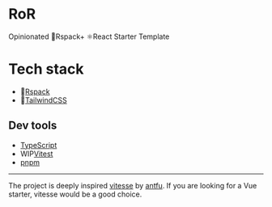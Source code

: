 # RoR

Opinionated 🦀Rspack+ ⚛️React Starter Template

# Tech stack

- 🦀[Rspack](https://github.com/web-infra-dev/rspack)
- 🍭[TailwindCSS](https://github.com/tailwindlabs/tailwindcss)

## Dev tools

- [TypeScript](https://www.typescriptlang.org/)
- WIP[Vitest](https://github.com/vitest-dev/vitest)
- [pnpm](https://pnpm.js.org/)



---

The project is deeply inspired [vitesse](https://github.com/antfu/vitesse) by [antfu](https://github.com/antfu). If you are looking for a Vue starter, vitesse would be a good choice.
